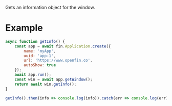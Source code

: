Gets an information object for the window.

# Example
```js
async function getInfo() {
    const app = await fin.Application.create({
        name: 'myApp',
        uuid: 'app-1',
        url: 'https://www.openfin.co',
        autoShow: true
    });
    await app.run();
    const win = await app.getWindow();
    return await win.getInfo();
}

getInfo().then(info => console.log(info)).catch(err => console.log(err));
```

